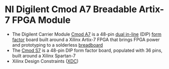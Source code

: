 # NI Digilent Cmod A7 Breadable Artix-7 FPGA Module

* The Digilent Carrier Module [Cmod A7](https://store.digilentinc.com/cmod-a7-breadboardable-artix-7-fpga-module/) is a 48-pin [dual in-line](https://en.wikipedia.org/wiki/Dual_in-line_package) (DIP) [form factor](https://en.wikipedia.org/wiki/Form_factor_(design)) board built around a Xilinx Artix-7 FPGA that brings FPGA power and prototyping to a solderless [breadboard](https://en.wikipedia.org/wiki/Breadboard)
* The [Cmod S7](https://store.digilentinc.com/cmod-s7-breadboardable-spartan-7-fpga-module/) is a 48-pin DIP form factor board, populated with 36 pins, built around a Xilinx Spartan-7
* Xilinx Design Constraints ([XDC](https://github.com/Digilent/digilent-xdc))
